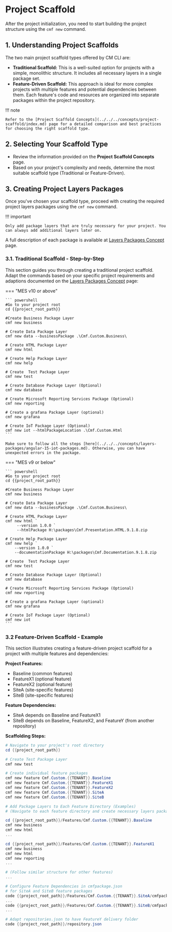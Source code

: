 # Project Scaffold

After the project initialization, you need to start building the project structure using the `cmf new` command.

## 1. Understanding Project Scaffolds

The two main project scaffold types offered by CM CLI are:

* **Traditional Scaffold:** This is a well-suited option for projects with a simple, monolithic structure. It includes all necessary layers in a single package set.
* **Feature-Driven Scaffold:** This approach is ideal for more complex projects with multiple features and potential dependencies between them. Each feature's code and resources are organized into separate packages within the project repository.

!!! note

    Refer to the [Project Scaffold Concepts](../../../concepts/project-scaffold/index.md) page for a detailed comparison and best practices for choosing the right scaffold type.

## 2. Selecting Your Scaffold Type

* Review the information provided on the **Project Scaffold Concepts** page.
* Based on your project's complexity and needs, determine the most suitable scaffold type (Traditional or Feature-Driven).

## 3. Creating Project Layers Packages

Once you've chosen your scaffold type, proceed with creating the required project layers packages using the `cmf new` command.

!!! important

    Only add package layers that are truly necessary for your project. You can always add additional layers later on.

A full description of each package is available at [Layers Packages Concept](../../../concepts/layers-packages/index.md) page.

### 3.1. Traditional Scaffold - Step-by-Step

This section guides you through creating a traditional project scaffold. Adapt the commands based on your specific project requirements and adaptions documented on the [Layers Packages Concept](../../../concepts/layers-packages/index.md) page:

=== "MES v10 or above"

    ``` powershell
    #Go to your project root
    cd {{project_root_path}}
    
    #Create Business Package Layer
    cmf new business
    
    # Create Data Package Layer
    cmf new data --businessPackage .\Cmf.Custom.Business\
    
    # Create HTML Package Layer
    cmf new html
    
    # Create Help Package Layer
    cmf new help
    
    # Create  Test Package Layer
    cmf new test
    
    # Create Database Package Layer (Optional)
    cmf new database
    
    # Create Microsoft Reporting Services Package (Optional)
    cmf new reporting 
    
    # Create a grafana Package Layer (optional)
    cmf new grafana
    
    # Create IoT Package Layer (Optional)
    cmf new iot --htmlPackageLocation .\Cmf.Custom.Html
    ```

    Make sure to follow all the steps [here](../../../concepts/layers-packages/angular-15-iot-packages.md). Otherwise, you can have unexpected errors in the package.

=== "MES v9 or below"

    ``` powershell
    #Go to your project root
    cd {{project_root_path}}
    
    #Create Business Package Layer
    cmf new business
    
    # Create Data Package Layer
    cmf new data --businessPackage .\Cmf.Custom.Business\
    
    # Create HTML Package Layer
    cmf new html `
         --version 1.0.0 `
         --htmlPackage H:\packages\Cmf.Presentation.HTML.9.1.8.zip
    
    # Create Help Package Layer
    cmf new help `
        --version 1.0.0 `
        --documentationPackage H:\packages\Cmf.Documentation.9.1.8.zip
    
    # Create  Test Package Layer
    cmf new test
    
    # Create Database Package Layer (Optional)
    cmf new database
    
    # Create Microsoft Reporting Services Package (Optional)
    cmf new reporting 
    
    # Create a grafana Package Layer (optional)
    cmf new grafana
    
    # Create IoT Package Layer (Optional)
    cmf new iot
    ```

### 3.2 Feature-Driven Scaffold - Example

This section illustrates creating a feature-driven project scaffold for a project with multiple features and dependencies:

**Project Features:**

* Baseline (common features)
* FeatureX1 (optional feature)
* FeatureX2 (optional feature)
* SiteA (site-specific features)
* SiteB (site-specific features)

**Feature Dependencies:**

* SiteA depends on Baseline and FeatureX1
* SiteB depends on Baseline, FeatureX2, and FeatureY (from another repository)

**Scaffolding Steps:**

``` powershell
# Navigate to your project's root directory
cd {{project_root_path}}

# Create Test Package Layer
cmf new test

# Create individual feature packages
cmf new feature Cmf.Custom.{{TENANT}}.Baseline
cmf new feature Cmf.Custom.{{TENANT}}.FeatureX1
cmf new feature Cmf.Custom.{{TENANT}}.FeatureX2
cmf new feature Cmf.Custom.{{TENANT}}.SiteA
cmf new feature Cmf.Custom.{{TENANT}}.SiteB

# Add Package Layers to Each Feature Directory (Examples)
# (Navigate to each feature directory and create necessary layers packages)

cd {{project_root_path}}/Features/Cmf.Custom.{{TENANT}}.Baseline
cmf new business
cmf new html
...

cd {{project_root_path}}/Features/Cmf.Custom.{{TENANT}}.FeatureX1
cmf new business
cmf new html
cmf new reporting
...

# (Follow similar structure for other features)
...

# Configure Feature Dependencies in cmfpackage.json
# for SiteA and SiteB feature packages
code {{project_root_path}}/Features/Cmf.Custom.{{TENANT}}.SiteA/cmfpackage.json
...
code {{project_root_path}}/Features/Cmf.Custom.{{TENANT}}.SiteB/cmfpackage.json
...

# Adapt repositories.json to have FeatureY delivery folder
code {{project_root_path}}/repository.json
```

